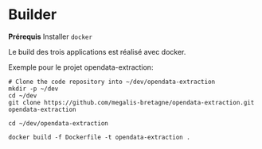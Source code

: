 # Builder

**Prérequis**
Installer `docker`

Le build des trois applications est réalisé avec docker.

Exemple pour le projet opendata-extraction:

    # Clone the code repository into ~/dev/opendata-extraction
    mkdir -p ~/dev
    cd ~/dev
    git clone https://github.com/megalis-bretagne/opendata-extraction.git opendata-extraction

    cd ~/dev/opendata-extraction

    docker build -f Dockerfile -t opendata-extraction .
